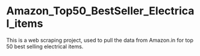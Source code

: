 # Amazon_Top50_BestSeller_Electrical_items
This is a web scraping project, used to pull the data from Amazon.in for top 50 best selling electrical items. 
